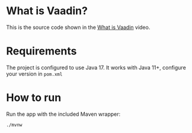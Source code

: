 # What is Vaadin?

This is the source code shown in the [What is Vaadin](https://youtu.be/3WqwKLz43JM) video.

# Requirements

The project is configured to use Java 17. It works with Java 11+, configure your version in `pom.xml`

# How to run

Run the app with the included Maven wrapper:

```
./mvnw
```
